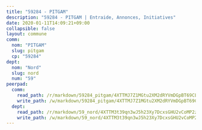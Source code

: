 ```yaml
---
title: "59284 - PITGAM"
description: "59284 - PITGAM | Entraide, Annonces, Initiatives"
date: 2020-01-11T14:09:21+09:00
collapsible: false
layout: commune
comm:
  nom: "PITGAM"
  slug: pitgam
  cp: "59284"
dept:
  nom: "Nord"
  slug: nord
  num: "59"
peerpad:
  comm:
    read_path: /r/markdown/59284_pitgam/4XTTMJ7Z1MGtu2XM2dRYVmDGpBT69CLuWr9Q85JX29AKKnLm7
    write_path: /w/markdown/59284_pitgam/4XTTMJ7Z1MGtu2XM2dRYVmDGpBT69CLuWr9Q85JX29AKKnLm7-K3TgTvWa81EZSsDbF8nMxWXQ6ur9GCv4k6S6u5ys1Yqhz6A7in4CXmKPqw4CEKNj8Ttb1ri1Mehf7As2jP9S9Gu3MXz6HJouj7APMyjzQogtAjcm3X5NJwuQ8uf1pesekERt5fG5
  dept:
    read_path: /r/markdown/59_nord/4XTTM3t39qn3wJ5h23Xy7DcxsGHU2vCoMP2z3iS4TUn3TrtdJ
    write_path: /w/markdown/59_nord/4XTTM3t39qn3wJ5h23Xy7DcxsGHU2vCoMP2z3iS4TUn3TrtdJ-K3TgTuZGkuZqXfr6fpmH7pGsMT6ndvZQMyRDze5QBt7XScLWHoBi246kLoDKpTH2Yo4f3AFSSJqGc2ozvNww7qPLqsDjpvahxCbQ6F5znbfjp6kVgaDcTYc9LyhwSfYuCevnvZUQ
---
```


